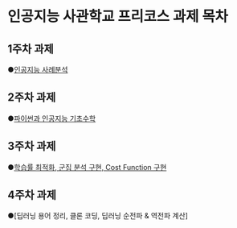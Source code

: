 # 인공지능 사관학교 프리코스 과제 목차

## 1주차 과제
●[인공지능 사례분석](https://github.com/minjes12/MJ_AI/blob/master/1%EC%A3%BC%EC%B0%A8%EA%B3%BC%EC%A0%9C.ipynb)
## 2주차 과제 
●[파이썬과 인공지능 기초수학](https://github.com/minjes12/MJ_AI/blob/master/2%E1%84%8C%E1%85%AE%E1%84%8E%E1%85%A1%E1%84%80%E1%85%AA%E1%84%8C%E1%85%A6.ipynb)
## 3주차 과제 
●[학습률 최적화, 군집 분석 구현, Cost Function 구현](https://github.com/minjes12/MJ_AI/blob/master/3%EC%A3%BC%EC%B0%A8_%EA%B3%BC%EC%A0%9C.ipynb)
## 4주차 과제 
●[딥러닝 용어 정리, 클론 코딩, 딥러닝 순전파 & 역전파 계산]
